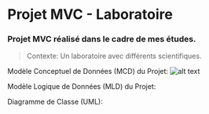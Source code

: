 # Projet MVC - Laboratoire

### Projet MVC réalisé dans le cadre de mes études. 
> Contexte: Un laboratoire avec différents scientifiques.


Modèle Conceptuel de Données (MCD) du Projet:
![alt text](https://i.ibb.co/kc57gkM/MCD.png)


Modèle Logique de Données (MLD) du Projet:


Diagramme de Classe (UML):
